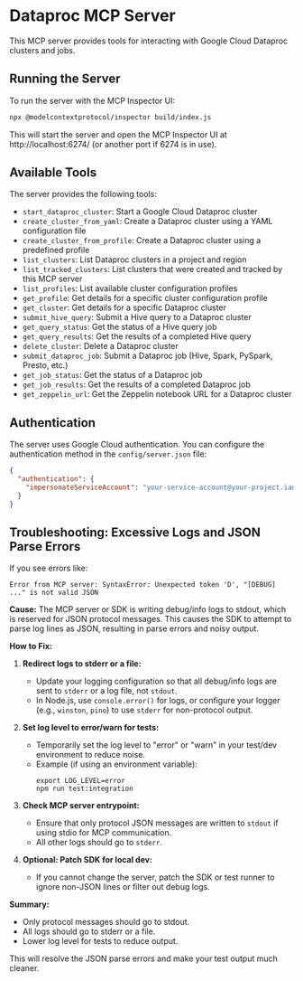 # Dataproc MCP Server

This MCP server provides tools for interacting with Google Cloud Dataproc clusters and jobs.

## Running the Server

To run the server with the MCP Inspector UI:

```bash
npx @modelcontextprotocol/inspector build/index.js
```

This will start the server and open the MCP Inspector UI at http://localhost:6274/ (or another port if 6274 is in use).

## Available Tools

The server provides the following tools:

- `start_dataproc_cluster`: Start a Google Cloud Dataproc cluster
- `create_cluster_from_yaml`: Create a Dataproc cluster using a YAML configuration file
- `create_cluster_from_profile`: Create a Dataproc cluster using a predefined profile
- `list_clusters`: List Dataproc clusters in a project and region
- `list_tracked_clusters`: List clusters that were created and tracked by this MCP server
- `list_profiles`: List available cluster configuration profiles
- `get_profile`: Get details for a specific cluster configuration profile
- `get_cluster`: Get details for a specific Dataproc cluster
- `submit_hive_query`: Submit a Hive query to a Dataproc cluster
- `get_query_status`: Get the status of a Hive query job
- `get_query_results`: Get the results of a completed Hive query
- `delete_cluster`: Delete a Dataproc cluster
- `submit_dataproc_job`: Submit a Dataproc job (Hive, Spark, PySpark, Presto, etc.)
- `get_job_status`: Get the status of a Dataproc job
- `get_job_results`: Get the results of a completed Dataproc job
- `get_zeppelin_url`: Get the Zeppelin notebook URL for a Dataproc cluster

## Authentication

The server uses Google Cloud authentication. You can configure the authentication method in the `config/server.json` file:

```json
{
  "authentication": {
    "impersonateServiceAccount": "your-service-account@your-project.iam.gserviceaccount.com"
  }
}
```

## Troubleshooting: Excessive Logs and JSON Parse Errors

If you see errors like:

```
Error from MCP server: SyntaxError: Unexpected token 'D', "[DEBUG] ..." is not valid JSON
```

**Cause:**
The MCP server or SDK is writing debug/info logs to stdout, which is reserved for JSON protocol messages. This causes the SDK to attempt to parse log lines as JSON, resulting in parse errors and noisy output.

**How to Fix:**

1. **Redirect logs to stderr or a file:**
   - Update your logging configuration so that all debug/info logs are sent to `stderr` or a log file, not `stdout`.
   - In Node.js, use `console.error()` for logs, or configure your logger (e.g., `winston`, `pino`) to use `stderr` for non-protocol output.

2. **Set log level to error/warn for tests:**
   - Temporarily set the log level to "error" or "warn" in your test/dev environment to reduce noise.
   - Example (if using an environment variable):
     ```
     export LOG_LEVEL=error
     npm run test:integration
     ```

3. **Check MCP server entrypoint:**
   - Ensure that only protocol JSON messages are written to `stdout` if using stdio for MCP communication.
   - All other logs should go to `stderr`.

4. **Optional: Patch SDK for local dev:**
   - If you cannot change the server, patch the SDK or test runner to ignore non-JSON lines or filter out debug logs.

**Summary:**
- Only protocol messages should go to stdout.
- All logs should go to stderr or a file.
- Lower log level for tests to reduce output.

This will resolve the JSON parse errors and make your test output much cleaner.
